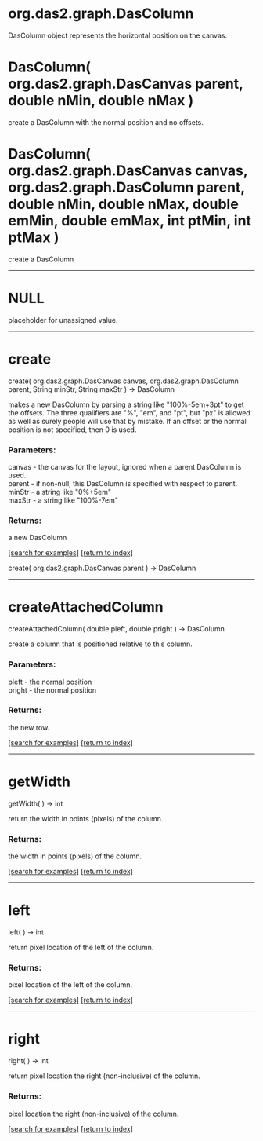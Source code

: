 # org.das2.graph.DasColumn

DasColumn object represents the horizontal position on the canvas.

# DasColumn( org.das2.graph.DasCanvas parent, double nMin, double nMax )
create a DasColumn with the normal position and no offsets.

# DasColumn( org.das2.graph.DasCanvas canvas, org.das2.graph.DasColumn parent, double nMin, double nMax, double emMin, double emMax, int ptMin, int ptMax )
create a DasColumn

***
<a name="NULL"></a>
# NULL

placeholder for unassigned value.

***
<a name="create"></a>
# create
create( org.das2.graph.DasCanvas canvas, org.das2.graph.DasColumn parent, String minStr, String maxStr ) &rarr; DasColumn

makes a new DasColumn by parsing a string like "100%-5em+3pt" to get the offsets.
 The three qualifiers are "%", "em", and "pt", but "px" is allowed as well 
 as surely people will use that by mistake.  If an offset or the normal position
 is not specified, then 0 is used.

### Parameters:
canvas - the canvas for the layout, ignored when a parent DasColumn is used.
<br>parent - if non-null, this DasColumn is specified with respect to parent.
<br>minStr - a string like "0%+5em"
<br>maxStr - a string like "100%-7em"

### Returns:
a new DasColumn

<a href="https://github.com/autoplot/dev/search?q=create&unscoped_q=create">[search for examples]</a>
<a href="https://github.com/autoplot/documentation/blob/master/javadoc/index-all.md">[return to index]</a>

create( org.das2.graph.DasCanvas parent ) &rarr; DasColumn<br>
***
<a name="createAttachedColumn"></a>
# createAttachedColumn
createAttachedColumn( double pleft, double pright ) &rarr; DasColumn

create a column that is positioned relative to this column.

### Parameters:
pleft - the normal position
<br>pright - the normal position

### Returns:
the new row.

<a href="https://github.com/autoplot/dev/search?q=createAttachedColumn&unscoped_q=createAttachedColumn">[search for examples]</a>
<a href="https://github.com/autoplot/documentation/blob/master/javadoc/index-all.md">[return to index]</a>

***
<a name="getWidth"></a>
# getWidth
getWidth(  ) &rarr; int

return the width in points (pixels) of the column.

### Returns:
the width in points (pixels) of the column.

<a href="https://github.com/autoplot/dev/search?q=getWidth&unscoped_q=getWidth">[search for examples]</a>
<a href="https://github.com/autoplot/documentation/blob/master/javadoc/index-all.md">[return to index]</a>

***
<a name="left"></a>
# left
left(  ) &rarr; int

return pixel location of the left of the column.

### Returns:
pixel location of the left of the column.

<a href="https://github.com/autoplot/dev/search?q=left&unscoped_q=left">[search for examples]</a>
<a href="https://github.com/autoplot/documentation/blob/master/javadoc/index-all.md">[return to index]</a>

***
<a name="right"></a>
# right
right(  ) &rarr; int

return pixel location the right (non-inclusive) of the column.

### Returns:
pixel location the right (non-inclusive) of the column.

<a href="https://github.com/autoplot/dev/search?q=right&unscoped_q=right">[search for examples]</a>
<a href="https://github.com/autoplot/documentation/blob/master/javadoc/index-all.md">[return to index]</a>

